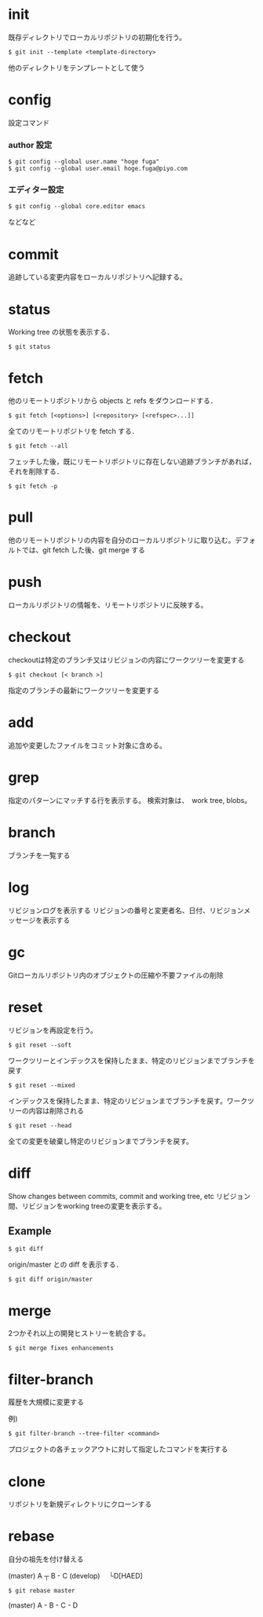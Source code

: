 # init
既存ディレクトリでローカルリポジトリの初期化を行う。

    $ git init --template <template-directory>

他のディレクトリをテンプレートとして使う

# config
設定コマンド

### author 設定
    $ git config --global user.name "hoge fuga"
    $ git config --global user.email hoge.fuga@piyo.com

### エディター設定
    $ git config --global core.editor emacs

などなど

# commit
追跡している変更内容をローカルリポジトリへ記録する。

# status

Working tree の状態を表示する．

    $ git status

# fetch

他のリモートリポジトリから objects と refs をダウンロードする．

    $ git fetch [<options>] [<repository> [<refspec>...]]

全てのリモートリポジトリを fetch する．

    $ git fetch --all

フェッチした後，既にリモートリポジトリに存在しない追跡ブランチがあれば，それを削除する．

    $ git fetch -p

# pull

他のリモートリポジトリの内容を自分のローカルリポジトリに取り込む。デフォルトでは、git fetch した後、git merge する

# push

ローカルリポジトリの情報を、リモートリポジトリに反映する。

# checkout

checkoutは特定のブランチ又はリビジョンの内容にワークツリーを変更する

    $ git checkout [< branch >]

指定のブランチの最新にワークツリーを変更する

# add
追加や変更したファイルをコミット対象に含める。

# grep
指定のパターンにマッチする行を表示する。
検索対象は、　work tree, blobs。

# branch

ブランチを一覧する

# log

リビジョンログを表示する
リビジョンの番号と変更者名、日付、リビジョンメッセージを表示する

# gc
Gitローカルリポジトリ内のオブジェクトの圧縮や不要ファイルの削除

# reset
リビジョンを再設定を行う。

    $ git reset --soft
ワークツリーとインデックスを保持したまま、特定のリビジョンまでブランチを戻す

    $ git reset --mixed
インデックスを保持したまま、特定のリビジョンまでブランチを戻す。ワークツリーの内容は削除される

    $ git reset --head
全ての変更を破棄し特定のリビジョンまでブランチを戻す。

# diff
Show changes between commits, commit and working tree, etc
リビジョン間、リビジョンをworking treeの変更を表示する。

## Example

    $ git diff


origin/master との diff を表示する．

    $ git diff origin/master

# merge
2つかそれ以上の開発ヒストリーを統合する。

    $ git merge fixes enhancements

# filter-branch
履歴を大規模に変更する

例)

    $ git filter-branch --tree-filter <command>

プロジェクトの各チェックアウトに対して指定したコマンドを実行する

# clone
リポジトリを新規ディレクトリにクローンする

# rebase
自分の祖先を付け替える

(master)  A ┬ B - C
(develop)　 └D[HAED]

    $ git rebase master

(master) A - B - C - D

